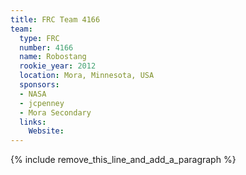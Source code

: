 ```yaml
---
title: FRC Team 4166
team:
  type: FRC
  number: 4166
  name: Robostang
  rookie_year: 2012
  location: Mora, Minnesota, USA
  sponsors:
  - NASA
  - jcpenney
  - Mora Secondary
  links:
    Website:
---
```


{% include remove_this_line_and_add_a_paragraph %}